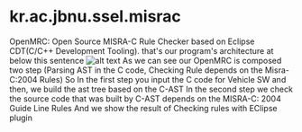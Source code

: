 # kr.ac.jbnu.ssel.misrac
OpenMRC: Open Source MISRA-C Rule Checker based on Eclipse CDT(C/C++ Development Tooling).
that's our program's architecture at below this sentence
![alt text](https://github.com/stkim123/kr.ac.jbnu.ssel.misrac/blob/master/ScreenShot1.PNG)
As we can see our OpenMRC is composed two step (Parsing AST in the C code, Checking Rule depends on the Misra-C:2004 Rules)
So In the first step you input the C code for Vehicle SW and then, we build the ast tree based on the C-AST
In the second step we check the source code that was built by C-AST depends on the MISRA-C: 2004 Guide Line Rules
And we show the result of Checking rules with EClipse plugin
